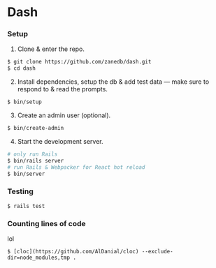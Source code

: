# Dash

### Setup

1. Clone & enter the repo.

```sh
$ git clone https://github.com/zanedb/dash.git
$ cd dash
```

2. Install dependencies, setup the db & add test data — make sure to respond to & read the prompts.

```sh
$ bin/setup
```

3. Create an admin user (optional).

```sh
$ bin/create-admin
```

4. Start the development server.

```sh
# only run Rails
$ bin/rails server
# run Rails & Webpacker for React hot reload
$ bin/server
```

### Testing

```
$ rails test
```

### Counting lines of code

lol

```
$ [cloc](https://github.com/AlDanial/cloc) --exclude-dir=node_modules,tmp .
```
